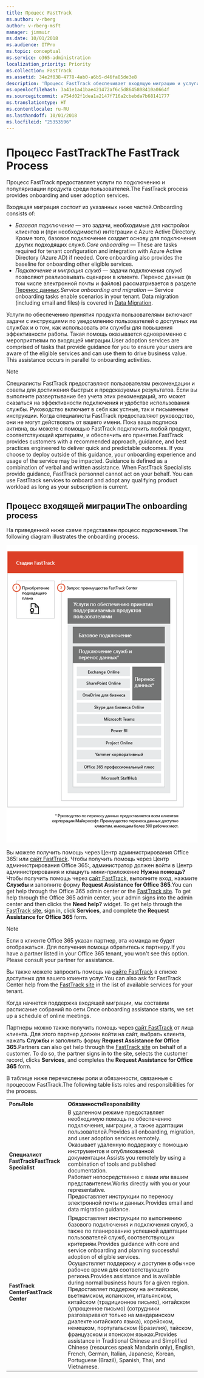 ```yaml
---
title: Процесс FastTrack
ms.author: v-rberg
author: v-rberg-msft
manager: jimmuir
ms.date: 10/01/2018
ms.audience: ITPro
ms.topic: conceptual
ms.service: o365-administration
localization_priority: Priority
ms.collection: FastTrack
ms.assetid: 34e2f038-4778-4ab0-a6b5-d46fa85de3e8
description: 'Процесс FastTrack обеспечивает входящую миграцию и услуги по популяризации продукта среди пользователей. '
ms.openlocfilehash: 3a41e1a41bae421472af6c5d8645808410a0664f
ms.sourcegitcommit: a754d02f1dea1a2147f716a2cbebda7b68141777
ms.translationtype: HT
ms.contentlocale: ru-RU
ms.lasthandoff: 10/01/2018
ms.locfileid: "25353596"
---
```

# <a name="the-fasttrack-process"></a><span data-ttu-id="0c3e5-103">Процесс FastTrack</span><span class="sxs-lookup"><span data-stu-id="0c3e5-103">The FastTrack Process</span></span>

<span data-ttu-id="0c3e5-104">Процесс FastTrack предоставляет услуги по подключению и популяризации продукта среди пользователей.</span><span class="sxs-lookup"><span data-stu-id="0c3e5-104">The FastTrack process provides onboarding and user adoption services.</span></span> 
  
<span data-ttu-id="0c3e5-105">Входящая миграция состоит из указанных ниже частей.</span><span class="sxs-lookup"><span data-stu-id="0c3e5-105">Onboarding consists of:</span></span>
  
- <span data-ttu-id="0c3e5-p101">*Базовая подключение* — это задачи, необходимые для настройки клиентов и (при необходимости) интеграции с Azure Active Directory. Кроме того, базовое подключение создает основу для подключения других подходящих служб.</span><span class="sxs-lookup"><span data-stu-id="0c3e5-p101">*Core onboarding* — These are tasks required for tenant configuration and integration with Azure Active Directory (Azure AD) if needed. Core onboarding also provides the baseline for onboarding other eligible services.</span></span> 
- <span data-ttu-id="0c3e5-p102">*Подключение и миграция служб* — задачи подключения служб позволяют реализовывать сценарии в клиенте. Перенос данных (в том числе электронной почты и файлов) рассматривается в разделе [Перенос данных](O365-data-migration.md).</span><span class="sxs-lookup"><span data-stu-id="0c3e5-p102">*Service onboarding and migration* — Service onboarding tasks enable scenarios in your tenant. Data migration (including email and files) is covered in [Data Migration](O365-data-migration.md).</span></span> 
    
<span data-ttu-id="0c3e5-p103">Услуги по обеспечению принятия продукта пользователями включают задачи с инструкциями по уведомлению пользователей о доступных им службах и о том, как использовать эти службы для повышения эффективности работы. Такая помощь оказывается одновременно с мероприятиями по входящей миграции.</span><span class="sxs-lookup"><span data-stu-id="0c3e5-p103">User adoption services are comprised of tasks that provide guidance for you to ensure your users are aware of the eligible services and can use them to drive business value. This assistance occurs in parallel to onboarding activities.</span></span>
  
> [!NOTE]
> <span data-ttu-id="0c3e5-p104">Специалисты FastTrack предоставляют пользователям рекомендации и советы для достижения быстрых и предсказуемых результатов. Если вы выполните развертывание без учета этих рекомендаций, это может сказаться на эффективности подключения и удобстве использования службы. Руководство включает в себя как устные, так и письменные инструкции. Когда специалисты FastTrack предоставляют руководство, они не могут действовать от вашего имени. Пока ваша подписка активна, вы можете с помощью FastTrack подключить любой продукт, соответствующий критериям, и обеспечить его принятие.</span><span class="sxs-lookup"><span data-stu-id="0c3e5-p104">FastTrack provides customers with a recommended approach, guidance, and best practices engineered to deliver quick and predictable outcomes. If you choose to deploy outside of this guidance, your onboarding experience and usage of the service may be impacted. Guidance is defined as a combination of verbal and written assistance. When FastTrack Specialists provide guidance, FastTrack personnel cannot act on your behalf. You can use FastTrack services to onboard and adopt any qualifying product workload as long as your subscription is current.</span></span> 
  
## <a name="the-onboarding-process"></a><span data-ttu-id="0c3e5-117">Процесс входящей миграции</span><span class="sxs-lookup"><span data-stu-id="0c3e5-117">The onboarding process</span></span>

<span data-ttu-id="0c3e5-118">На приведенной ниже схеме представлен процесс подключения.</span><span class="sxs-lookup"><span data-stu-id="0c3e5-118">The following diagram illustrates the onboarding process.</span></span>
  
![График использования преимущества подключения](media/O365-Onboarding-Timeline.png)
  
<span data-ttu-id="0c3e5-p105">Вы можете получить помощь через Центр администрирования Office 365: или [сайт FastTrack](https://go.microsoft.com/fwlink/?linkid=780698). Чтобы получить помощь через Центр администрирования Office 365:, администратор должен войти в Центр администрирования и клацнуть мини-приложение **Нужна помощь?** Чтобы получить помощь через [сайт FastTrack](https://go.microsoft.com/fwlink/?linkid=780698), выполните вход, нажмите **Службы** и заполните форму **Request Assistance for Office 365**.</span><span class="sxs-lookup"><span data-stu-id="0c3e5-p105">You can get help through the Office 365 admin center or the [FastTrack site](https://go.microsoft.com/fwlink/?linkid=780698). To get help through the Office 365 admin center, your admin signs into the admin center and then clicks the **Need help?** widget. To get help through the [FastTrack site](https://go.microsoft.com/fwlink/?linkid=780698), sign in, click **Services**, and complete the **Request Assistance for Office 365** form.</span></span> 
    
> [!NOTE]
>  <span data-ttu-id="0c3e5-p106">Если в клиенте Office 365 указан партнер, эта команда не будет отображаться. Для получения помощи обратитесь к партнеру.</span><span class="sxs-lookup"><span data-stu-id="0c3e5-p106">If you have a partner listed in your Office 365 tenant, you won't see this option. Please consult your partner for assistance.</span></span> 
  
 <span data-ttu-id="0c3e5-125">Вы также можете запросить помощь на [сайте FastTrack](https://go.microsoft.com/fwlink/?linkid=780698) в списке доступных для вашего клиента услуг.</span><span class="sxs-lookup"><span data-stu-id="0c3e5-125">You can also ask for FastTrack Center help from the [FastTrack site](https://go.microsoft.com/fwlink/?linkid=780698) in the list of available services for your tenant.</span></span> 
    
 <span data-ttu-id="0c3e5-126">Когда начнется поддержка входящей миграции, мы составим расписание собраний по сети.</span><span class="sxs-lookup"><span data-stu-id="0c3e5-126">Once onboarding assistance starts, we set up a schedule of online meetings.</span></span>
    
<span data-ttu-id="0c3e5-p107">Партнеры можно также получить помощь через [сайт FastTrack](https://go.microsoft.com/fwlink/?linkid=780698) от лица клиента. Для этого партнер должен войти на сайт, выбрать клиента, нажать **Службы** и заполнить форму **Request Assistance for Office 365**.</span><span class="sxs-lookup"><span data-stu-id="0c3e5-p107">Partners can also get help through the [FastTrack site](https://go.microsoft.com/fwlink/?linkid=780698) on behalf of a customer. To do so, the partner signs in to the site, selects the customer record, clicks **Services**, and completes the **Request Assistance for Office 365** form.</span></span> 

<span data-ttu-id="0c3e5-129">В таблице ниже перечислены роли и обязанности, связанные с процессом FastTrack.</span><span class="sxs-lookup"><span data-stu-id="0c3e5-129">The following table lists roles and responsibilities for the process.</span></span>
    
|||
|:-----|:-----|
|<span data-ttu-id="0c3e5-130">**Роль**</span><span class="sxs-lookup"><span data-stu-id="0c3e5-130">**Role**</span></span> <br/> |<span data-ttu-id="0c3e5-131">**Обязанности**</span><span class="sxs-lookup"><span data-stu-id="0c3e5-131">**Responsibility**</span></span> <br/> |
|<span data-ttu-id="0c3e5-132">**Специалист FastTrack**</span><span class="sxs-lookup"><span data-stu-id="0c3e5-132">**FastTrack Specialist**</span></span> <br/> |<span data-ttu-id="0c3e5-133">В удаленном режиме предоставляет необходимую помощь по обеспечению подключения, миграции, а также адаптации пользователей.</span><span class="sxs-lookup"><span data-stu-id="0c3e5-133">Provides all onboarding, migration, and user adoption services remotely.</span></span>  <br/> <span data-ttu-id="0c3e5-134">Оказывает удаленную поддержку с помощью инструментов и опубликованной документации.</span><span class="sxs-lookup"><span data-stu-id="0c3e5-134">Assists you remotely by using a combination of tools and published documentation.</span></span> <br/> <span data-ttu-id="0c3e5-135">Работает непосредственно с вами или вашим представителем.</span><span class="sxs-lookup"><span data-stu-id="0c3e5-135">Works directly with you or your representative.</span></span> <br/> <span data-ttu-id="0c3e5-136">Предоставляет инструкции по переносу электронной почты и данных.</span><span class="sxs-lookup"><span data-stu-id="0c3e5-136">Provides email and data migration guidance.</span></span>|
|<span data-ttu-id="0c3e5-137">**FastTrack Center**</span><span class="sxs-lookup"><span data-stu-id="0c3e5-137">**FastTrack Center**</span></span>  <br/> |<span data-ttu-id="0c3e5-138">Предоставляет инструкции по выполнению базового подключения и подключения служб, а также по планированию успешной адаптации пользователей служб, соответствующих критериям.</span><span class="sxs-lookup"><span data-stu-id="0c3e5-138">Provides guidance with core and service onboarding and planning successful adoption of eligible services.</span></span>  <br/> <span data-ttu-id="0c3e5-139">Осуществляет поддержку и доступен в обычное рабочее время для соответствующего региона.</span><span class="sxs-lookup"><span data-stu-id="0c3e5-139">Provides assistance and is available during normal business hours for a given region.</span></span> <br/> <span data-ttu-id="0c3e5-140">Предоставляет поддержку на английском, вьетнамском, испанском, итальянском, китайском (традиционное письмо), китайском (упрощенное письмо) (сотрудники разговаривают только на мандаринском диалекте китайского языка), корейском, немецком, португальском (Бразилия), тайском, французском и японском языках.</span><span class="sxs-lookup"><span data-stu-id="0c3e5-140">Provides assistance in Traditional Chinese and Simplified Chinese (resources speak Mandarin only), English, French, German, Italian, Japanese, Korean, Portuguese (Brazil), Spanish, Thai, and Vietnamese.</span></span>|


  

